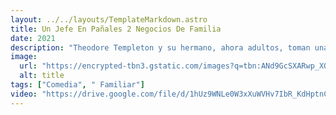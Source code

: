 ```yaml
---
layout: ../../layouts/TemplateMarkdown.astro
title: Un Jefe En Pañales 2 Negocios De Familia
date: 2021
description: "Theodore Templeton y su hermano, ahora adultos, toman una pócima mágica que los transforma en bebés durante 48 horas. Juntos, deben evitar que un villano convierta a otros niños pequeños en monstruitos insoportables."
image:
  url: "https://encrypted-tbn3.gstatic.com/images?q=tbn:ANd9GcSXARwp_XQux-py8icUrZkff8zUW7lEnpQ4qKIlBwilvsnEQP00"
  alt: title
tags: ["Comedia", " Familiar"]
video: "https://drive.google.com/file/d/1hUz9WNLe0W3xXuWVHv7IbR_KdHptnCbM/preview"
---
```

